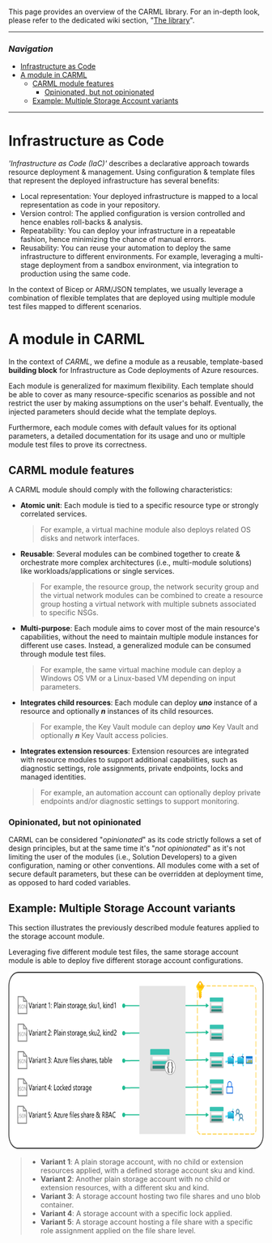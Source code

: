 This page provides an overview of the CARML library. For an in-depth look, please refer to the dedicated wiki section, "[The library](./The%20library)".

---

### _Navigation_

- [Infrastructure as Code](#infrastructure-as-code)
- [A module in CARML](#a-module-in-carml)
  - [CARML module features](#carml-module-features)
    - [Opinionated, but not opinionated](#opinionated-but-not-opinionated)
  - [Example: Multiple Storage Account variants](#example-multiple-storage-account-variants)
---

# Infrastructure as Code

_'Infrastructure as Code (IaC)'_ describes a declarative approach towards resource deployment & management.
Using configuration & template files that represent the deployed infrastructure has several benefits:
- Local representation: Your deployed infrastructure is mapped to a local representation as code in your repository.
- Version control: The applied configuration is version controlled and hence enables roll-backs & analysis.
- Repeatability: You can deploy your infrastructure in a repeatable fashion, hence minimizing the chance of manual errors.
- Reusability: You can reuse your automation to deploy the same infrastructure to different environments. For example, leveraging a multi-stage deployment from a sandbox environment, via integration to production using the same code.

In the context of Bicep or ARM/JSON templates, we usually leverage a combination of flexible templates that are deployed using multiple module test files mapped to different scenarios.

# A module in CARML

In the context of _CARML_, we define a module as a reusable, template-based **building block** for Infrastructure as Code deployments of Azure resources.

Each module is generalized for maximum flexibility. Each template should be able to cover as many resource-specific scenarios as possible and not restrict the user by making assumptions on the user's behalf. Eventually, the injected parameters should decide what the template deploys.

Furthermore, each module comes with default values for its optional parameters, a detailed documentation for its usage and uno or multiple module test files to prove its correctness.

## CARML module features

A CARML module should comply with the following characteristics:

- **Atomic unit**: Each module is tied to a specific resource type or strongly correlated services.
  > For example, a virtual machine module also deploys related OS disks and network interfaces.
- **Reusable**: Several modules can be combined together to create & orchestrate more complex architectures (i.e., multi-module solutions) like workloads/applications or single services.
  > For example, the resource group, the network security group and the virtual network modules can be combined to create a resource group hosting a virtual network with multiple subnets associated to specific NSGs.
- **Multi-purpose**: Each module aims to cover most of the main resource's capabilities, without the need to maintain multiple module instances for different use cases. Instead, a generalized module can be consumed through module test files.
  > For example, the same virtual machine module can deploy a Windows OS VM or a Linux-based VM depending on input parameters.
- **Integrates child resources**: Each module can deploy **_uno_** instance of a resource and optionally **_n_** instances of its child resources.
  > For example, the Key Vault module can deploy **_uno_** Key Vault and optionally **_n_** Key Vault access policies.
- **Integrates extension resources**: Extension resources are integrated with resource modules to support additional capabilities, such as diagnostic settings, role assignments, private endpoints, locks and managed identities.
  > For example, an automation account can optionally deploy private endpoints and/or diagnostic settings to support monitoring.

### Opinionated, but not opinionated

CARML can be considered "*opinionated*" as its code strictly follows a set of design principles, but at the same time it's "*not opinionated*" as it's not limiting the user of the modules (i.e., Solution Developers) to a given configuration, naming or other conventions. All modules come with a set of secure default parameters, but these can be overridden at deployment time, as opposed to hard coded variables.

## Example: Multiple Storage Account variants

This section illustrates the previously described module features applied to the storage account module.

Leveraging five different module test files, the same storage account module is able to deploy five different storage account configurations.

<img src="./media/Context/Library_storage-variants.png" alt="Library: storage variants" height="350">

> - **Variant 1**: A plain storage account, with no child or extension resources applied, with a defined storage account sku and kind.
> - **Variant 2**: Another plain storage account with no child or extension resources, with a different sku and kind.
> - **Variant 3**: A storage account hosting two file shares and uno blob container.
> - **Variant 4**: A storage account with a specific lock applied.
> - **Variant 5**: A storage account hosting a file share with a specific role assignment applied on the file share level.


